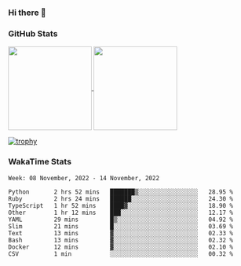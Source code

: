 ### Hi there 👋

### GitHub Stats

<a href="https://github.com/anuraghazra/github-readme-stats">
  <img align="center" height="170px" src="https://github-readme-stats.vercel.app/api/top-langs/?username=tksfjt1024&layout=compact&count_private=true&show_icons=true&show_icons=true&theme=graywhite" />
</a>
<a href="https://github.com/anuraghazra/github-readme-stats">
  <img align="center" height="170px" src="https://github-readme-stats.vercel.app/api?username=tksfjt1024&count_private=true&show_icons=true&show_icons=true&theme=graywhite" />
</a>

[![trophy](https://github-profile-trophy.vercel.app/?username=tksfjt1024)](https://github.com/ryo-ma/github-profile-trophy)

### WakaTime Stats

<!--START_SECTION:waka-->
```text
Week: 08 November, 2022 - 14 November, 2022

Python       2 hrs 52 mins   ███████▒░░░░░░░░░░░░░░░░░   28.95 % 
Ruby         2 hrs 24 mins   ██████░░░░░░░░░░░░░░░░░░░   24.30 % 
TypeScript   1 hr 52 mins    ████▓░░░░░░░░░░░░░░░░░░░░   18.90 % 
Other        1 hr 12 mins    ███░░░░░░░░░░░░░░░░░░░░░░   12.17 % 
YAML         29 mins         █▒░░░░░░░░░░░░░░░░░░░░░░░   04.92 % 
Slim         21 mins         █░░░░░░░░░░░░░░░░░░░░░░░░   03.69 % 
Text         13 mins         ▓░░░░░░░░░░░░░░░░░░░░░░░░   02.33 % 
Bash         13 mins         ▓░░░░░░░░░░░░░░░░░░░░░░░░   02.32 % 
Docker       12 mins         ▓░░░░░░░░░░░░░░░░░░░░░░░░   02.10 % 
CSV          1 min           ░░░░░░░░░░░░░░░░░░░░░░░░░   00.32 % 
```
<!--END_SECTION:waka-->
